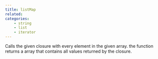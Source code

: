 ```yaml
---
title: listMap
related:
categories:
    - string
    - list
    - iterator
---
```


Calls the given closure with every element in the given array.
		the function returns a array that contains all values returned by the closure.